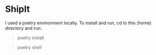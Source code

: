# ShipIt
I used a poetry environment locally. To install and run, cd to this (home) directory and run:

> poetry install

> poetry shell

